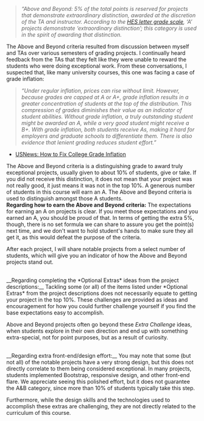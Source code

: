 > *&ldquo;Above and Beyond: 5% of the total points is reserved for projects that demonstrate extraordinary distinction, awarded at the discretion of the TA and instructor. According to the [HES letter grade scale](https://www.extension.harvard.edu/resources-policies/exams-grades-transcripts/grades), &lsquo;A&rsquo; projects demonstrate &lsquo;extraordinary distinction&rsquo;; this category is used in the spirit of awarding that distinction.*

The Above and Beyond criteria resulted from discussion between myself and TAs over various semesters of grading projects. I continually heard feedback from the TAs that they felt like they were unable to reward the students who were doing exceptional work. From these conversations, I suspected that, like many university courses, this one was facing a case of grade inflation:

> *&ldquo;Under regular inflation, prices can rise without limit. However, because grades are capped at A or A+, grade inflation results in a greater concentration of students at the top of the distribution. This compression of grades diminishes their value as an indicator of student abilities. Without grade inflation, a truly outstanding student might be awarded an A, while a very good student might receive a B+. With grade inflation, both students receive As, making it hard for employers and graduate schools to differentiate them. There is also evidence that lenient grading reduces student effort.&rdquo;*
- [USNews: How to Fix College Grade Inflation](http://www.usnews.com/opinion/blogs/economic-intelligence/2013/12/26/why-college-grade-inflation-is-a-real-problem-and-how-to-fix-it)

The Above and Beyond criteria is a distinguishing grade to award truly exceptional projects, usually given to about 10% of students, give or take. If you did not receive this distinction, it does not mean that your project was not really good, it just means it was not in the top 10%. A generous number of students in this course will earn an A. The Above and Beyond criteria is used to distinguish amongst those A students.
<br>
__Regarding how to earn the Above and Beyond criteria:__
The expectations for earning an A on projects is clear. If you meet those expectations and you earned an A, you should be proud of that. In terms of getting the extra 5%, though, there is no set formula we can share to assure you get the point(s) next time, and we don't want to hold student's hands to make sure they all get it, as this would defeat the purpose of the criteria.

After each project, I will share notable projects from a select number of students, which will give you an indicator of how the Above and Beyond projects stand out.


<br>
__Regarding completing the *Optional Extras* ideas from the project descriptions:__
Tackling some (or all) of the items listed under *Optional Extras* from the project descriptions does not necessarily equate to getting your project in the top 10%. These challenges are provided as ideas and encouragement for how you could further challenge yourself if you find the base expectations easy to accomplish.

Above and Beyond projects often go beyond these *Extra Challenge* ideas, when students explore in their own direction and end up with something extra-special, not for point purposes, but as a result of curiosity.

<br>
__Regarding extra front-end/design effort:__
You may note that some (but not all) of the notable projects have a very strong design, but this does not directly correlate to them being considered exceptional. In many projects, students implemented Bootstrap, responsive design, and other front-end flare. We appreciate seeing this polished effort, but it does not guarantee the A&B category, since more than 10% of students typically take this step.

Furthermore, while the design skills and the technologies used to accomplish these extras are challenging, they are not directly related to the curriculum of this course.
